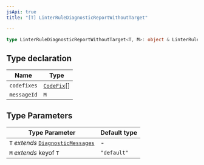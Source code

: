 ```yaml
---
jsApi: true
title: "[T] LinterRuleDiagnosticReportWithoutTarget"

---
```

```ts
type LinterRuleDiagnosticReportWithoutTarget<T, M>: object & LinterRuleDiagnosticFormat<T, M>;
```

## Type declaration

| Name | Type |
| ------ | ------ |
| `codefixes` | [`CodeFix`](../interfaces/CodeFix.md)[] |
| `messageId` | `M` |

## Type Parameters

| Type Parameter | Default type |
| ------ | ------ |
| `T` *extends* [`DiagnosticMessages`](../interfaces/DiagnosticMessages.md) | - |
| `M` *extends* keyof `T` | `"default"` |
